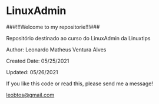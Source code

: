 # LinuxAdmin

###!!!Welcome to my repositorie!!!###

 Repositório destinado ao curso do LinuxAdmin da Linuxtips

 Author: Leonardo Matheus Ventura Alves 
 
 Created Date: 05/25/2021
 
 Updated: 05/26/2021
 
 If you like this code or read this, please send me a message!

 leobtos@gmail.com
